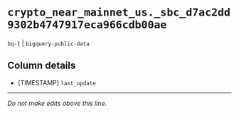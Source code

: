# `crypto_near_mainnet_us._sbc_d7ac2dd9302b4747917eca966cdb00ae`
`bq-1` | `bigquery-public-data`

## Column details
* [TIMESTAMP] `last_update`

-------------------------------------------------------------------------------
*Do not make edits above this line.*
